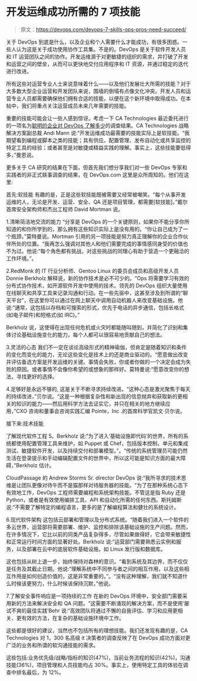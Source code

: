 # 开发运维成功所需的 7 项技能

> 原文：<https://devops.com/devops-7-skills-ops-pros-need-succeed/>

关于 DevOps 到底是什么，以及企业和个人需要什么才能成功，有很多困惑。一些人认为这是关于成功使用协作工具集。不是的。DevOps 是关于软件开发人员和 IT 运营团队之间的协作。开发运维源于对更敏捷的组织的需求，并打破了开发和运营之间的壁垒，从而可以更快地交付应用程序和 IT 资源，并通过稳定的迭代进行改进。

所有这些对运营专业人士来说意味着什么——以及他们发展壮大所需的技能？对于大多数大型企业运营和开发团队来说，围墙的倒塌有点像文化冲突。开发人员和运营专业人员都需要确保他们拥有合适的技能，以便在这个新环境中取得成功。在本帖中，我们将重点关注运营成员未来几年需要的技能。

重要的技能可能会让一些人感到惊讶。考虑一下 CA Technologies 最近委托进行的一项名为[聪明的企业对 DevOps 了解多少](https://www.ca.com/us/register/forms/collateral/techinsights-report-what-smart-businesses-know-about-devops.aspx)的调查结果。CA Technologies 战略解决方案副总裁 Andi Mann 说:“开发运维成功最需要的技能实际上是软技能。“我期望看到编程或脚本之类的技能；具有供应、配置管理、发布自动化或共享监控的特定工具的经验；或者甚至是对敏捷或精益实践的理解。事实上，这些技能要低得多，”曼恩说。

更多关于 CA 研究的结果在下面，但首先我们想分享我们对一些 DevOps 专家和实践者的非正式轶事调查的结果，在 DevOps.com 这里是众所周知的。他们在这里:

首先:软技能
有趣的是，正是这些软技能既被需要又经常被嘲笑。“每个从事开发运维的人，无论是开发、运营、安全、QA 还是项目管理，都需要[软技能]，”戴尔首席安全架构师和杰出工程师 David Mortman 说。

1.清晰简洁地交流的能力
“分享是 DevOps 的一个关键原则，如果你不能分享你所知道的和你所学到的，那么拥有这些知识实际上是没有用的。“你让自己成为了一个瓶颈，”莫特曼说。Mortman 引用的另一项技能是努力真正理解你的企业合作伙伴所处的位置。“我再怎么强调对其他人和他们需要完成的事情感同身受的价值也不为过。他说:“每个角色都有挑战，对这些挑战的同理心有助于营造一个更融洽的工作环境。”。

2.RedMonk 的 IT 行业分析师、Gentoo Linux 的委员会成员和高级开发人员 Donnie Berkholz
解释说，新的协作技术是必不可少的。“Ops 将需要学习有效的分布式协作技术，如开源软件开发中使用的技术。领先的 DevOps 组织大量使用在线聊天和共享工具来记录沟通和行动。在一些先驱中，这甚至涉及到所谓的“聊天平台”，在这里你可以通过在网上聊天中调用自动机器人来改变基础设施。他说:“通常，这包括以存档和可搜索的形式，优先于电话的异步通信，包括长格式(如电子邮件)和短格式(如 IRC)。”

Berkholz 说，这使得在出现任何危机或火灾时都能随叫随到，并简化了识别和集体讨论基础设施变化的能力，每个人都可以很容易地贡献自己的想法。

3.灵活的心态
我们不一定在谈论高级形式的精神瑜伽，但肯定是随着知识和条件的变化而变化的能力，无论这些变化是技术上的还是商业驱动的。“愿意做出改变并评估备选方案是开发运维的关键。事情会失败，你或者你做的一个决定会成为失败的原因。或者事情不会像你希望的或想象的那样好。莫特曼说:“愿意改变你的想法，寻找更好的选择。

4.足够好是永远不够的,
这是关于不断寻求持续改进。“这种心态是激光聚焦于每天的持续改进，”贝尔说。“这是一种根据复杂性和新出现的信息抛弃和获取新的更相关的知识的能力——然后用科学方法去证实它，并只在相关的地方继续应用，”CXO 咨询和董事会咨询实践汇编 Pointe，Inc .的首席科学官凯文·贝尔说。

接下来:技术技能

了解现代软件工程
5。Berkholz 说:“为了进入‘基础设施即代码’的世界，所有的系统都使用配置管理工具来维护，如 Puppet 或 Chef，包括版本控制、单元和集成测试、敏捷软件开发，以及持续交付和部署模型。”。“传统的系统管理员可能仍然生活在登录提示和手动编辑配置文件的世界中，所以这可能是知识方面的最大障碍，”Berkholz 估计。

CloudPassage 的 Andrew Storms Sr. director DevOps 说:“我所寻求的技术思维是让团队更像对待牛而不是猫那样对待服务器的技能。“为了在那种系统心态下有效地工作，DevOps 工程师需要编程和系统架构技能。不管这是指 Ruby 还是 Python，或者是有效使用编排工具、API 和自动化所需的任何东西。斯托姆斯说:“不需要了解特定的编程语言，更多的是了解编程算法和健壮的系统设计。

6.现代软件架构
这包括云部署和管理以及分布式系统。“随着我们进入一个软件的多云世界，运营部将需要部署、维护、监控和排除该基础设施的生产问题。然而，在许多情况下，它比以前的同类产品复杂得多，尽管如果做得好，它会带来敏捷性和正常运行时间方面的显著好处。Berkholz 说:“运营部门需要熟悉云实例和服务，以及部署在云中的底层软件基础设施，如 Linux 发行版和数据库。

这也包括从树上退一步，始终保持对森林的意识。“看到系统及其边界，而不仅仅是任务及其截止日期。他说:“理解系统中不同参与者之间的相互作用，以及这些相互作用是如何创造价值的，这是非常重要的。”。“没有这种理解，我们就不知道什么时候该更努力，什么时候该保持沉默，”他说。

7.了解安全事件响应是一项持续的工作
在新的 DevOps 环境中，安全部门需要采用新的方法来解决安全和 QA 问题。“这需要不断涌现的解决方案，而不是使用‘屡试不爽的最佳实践’Behr 说:“高效团队将通过不懈的自我评估、学习和应用更相关、更有效的方法，在复杂的基础设施环境中工作。

这些都是很好的建议，当然也不包括所有的理想技能。我们还发现有趣的是，CA Technologies 对 1，300 名高级 it 决策者的调查反映了在 DevOps 成功方面对更广泛的业务和所谓的软沟通技能的需求。

这些包括:业务优先级/战略/指标的知识(47%)，当前业务流程的知识(42%)，沟通技能(36%)，项目管理和人员技能均占 30%。事实上，使用特定工具的体验在调查中排名最后，为 12%。